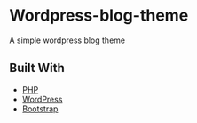 # Wordpress-blog-theme
A simple wordpress blog theme  

## Built With  
* [PHP](https://www.php.net/)  
* [WordPress](https://wordpress.org/)  
* [Bootstrap](https://getbootstrap.com/)  
